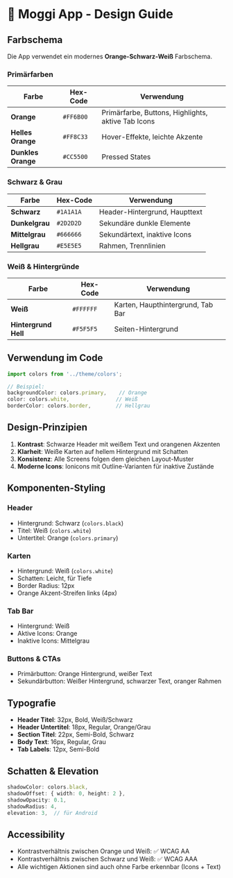 # 🎨 Moggi App - Design Guide

## Farbschema

Die App verwendet ein modernes **Orange-Schwarz-Weiß** Farbschema.

### Primärfarben

| Farbe | Hex-Code | Verwendung |
|-------|----------|------------|
| **Orange** | `#FF6B00` | Primärfarbe, Buttons, Highlights, aktive Tab Icons |
| **Helles Orange** | `#FF8C33` | Hover-Effekte, leichte Akzente |
| **Dunkles Orange** | `#CC5500` | Pressed States |

### Schwarz & Grau

| Farbe | Hex-Code | Verwendung |
|-------|----------|------------|
| **Schwarz** | `#1A1A1A` | Header-Hintergrund, Haupttext |
| **Dunkelgrau** | `#2D2D2D` | Sekundäre dunkle Elemente |
| **Mittelgrau** | `#666666` | Sekundärtext, inaktive Icons |
| **Hellgrau** | `#E5E5E5` | Rahmen, Trennlinien |

### Weiß & Hintergründe

| Farbe | Hex-Code | Verwendung |
|-------|----------|------------|
| **Weiß** | `#FFFFFF` | Karten, Haupthintergrund, Tab Bar |
| **Hintergrund Hell** | `#F5F5F5` | Seiten-Hintergrund |

## Verwendung im Code

```typescript
import colors from '../theme/colors';

// Beispiel:
backgroundColor: colors.primary,    // Orange
color: colors.white,               // Weiß
borderColor: colors.border,        // Hellgrau
```

## Design-Prinzipien

1. **Kontrast**: Schwarze Header mit weißem Text und orangenen Akzenten
2. **Klarheit**: Weiße Karten auf hellem Hintergrund mit Schatten
3. **Konsistenz**: Alle Screens folgen dem gleichen Layout-Muster
4. **Moderne Icons**: Ionicons mit Outline-Varianten für inaktive Zustände

## Komponenten-Styling

### Header
- Hintergrund: Schwarz (`colors.black`)
- Titel: Weiß (`colors.white`)
- Untertitel: Orange (`colors.primary`)

### Karten
- Hintergrund: Weiß (`colors.white`)
- Schatten: Leicht, für Tiefe
- Border Radius: 12px
- Orange Akzent-Streifen links (4px)

### Tab Bar
- Hintergrund: Weiß
- Aktive Icons: Orange
- Inaktive Icons: Mittelgrau

### Buttons & CTAs
- Primärbutton: Orange Hintergrund, weißer Text
- Sekundärbutton: Weißer Hintergrund, schwarzer Text, oranger Rahmen

## Typografie

- **Header Titel**: 32px, Bold, Weiß/Schwarz
- **Header Untertitel**: 18px, Regular, Orange/Grau
- **Section Titel**: 22px, Semi-Bold, Schwarz
- **Body Text**: 16px, Regular, Grau
- **Tab Labels**: 12px, Semi-Bold

## Schatten & Elevation

```typescript
shadowColor: colors.black,
shadowOffset: { width: 0, height: 2 },
shadowOpacity: 0.1,
shadowRadius: 4,
elevation: 3,  // für Android
```

## Accessibility

- Kontrastverhältnis zwischen Orange und Weiß: ✅ WCAG AA
- Kontrastverhältnis zwischen Schwarz und Weiß: ✅ WCAG AAA
- Alle wichtigen Aktionen sind auch ohne Farbe erkennbar (Icons + Text)

